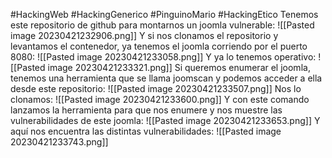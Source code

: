#HackingWeb #HackingGenerico #PinguinoMario #HackingEtico
Tenemos este repositorio de github para montarnos un joomla vulnerable:
![[Pasted image 20230421232906.png]]
Y si nos clonamos el repositorio y levantamos el contenedor, ya tenemos el joomla corriendo por el puerto 8080:
![[Pasted image 20230421233058.png]]
Y ya lo tenemos operativo:
![[Pasted image 20230421233321.png]]
Si queremos enumerar el joomla, tenemos una herramienta que se llama joomscan y podemos acceder a ella desde este repositorio:
![[Pasted image 20230421233507.png]]
Nos lo clonamos:
![[Pasted image 20230421233600.png]]
Y con este comando lanzamos la herramienta para que nos enumere y nos muestre las vulnerabilidades de este joomla:
![[Pasted image 20230421233653.png]]
Y aquí nos encuentra las distintas vulnerabilidades:
![[Pasted image 20230421233743.png]]
